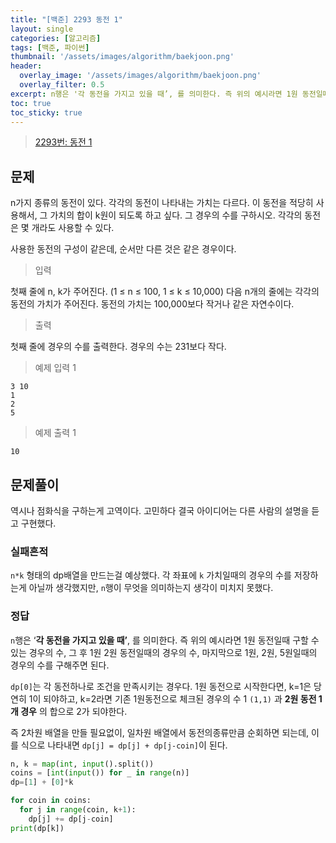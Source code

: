 ```yaml
---
title: "[백준] 2293 동전 1"
layout: single
categories: [알고리즘]
tags: [백준, 파이썬]
thumbnail: '/assets/images/algorithm/baekjoon.png'
header:
  overlay_image: '/assets/images/algorithm/baekjoon.png'
  overlay_filter: 0.5
excerpt: n행은 '각 동전을 가지고 있을 때’, 를 의미한다. 즉 위의 예시라면 1원 동전일때 구할 수 있는 경우의 수, 그 후 1원 2원 동전일때의 경우의 수, 마지막으로 1원, 2원, 5원일때의 경우의 수를 구해주면 된다.
toc: true
toc_sticky: true
---
```


>[2293번: 동전 1](https://www.acmicpc.net/problem/2293)
>

## 문제

n가지 종류의 동전이 있다. 각각의 동전이 나타내는 가치는 다르다. 이 동전을 적당히 사용해서, 그 가치의 합이 k원이 되도록 하고 싶다. 그 경우의 수를 구하시오. 각각의 동전은 몇 개라도 사용할 수 있다.

사용한 동전의 구성이 같은데, 순서만 다른 것은 같은 경우이다.

> 입력

첫째 줄에 n, k가 주어진다. (1 ≤ n ≤ 100, 1 ≤ k ≤ 10,000) 다음 n개의 줄에는 각각의 동전의 가치가 주어진다. 동전의 가치는 100,000보다 작거나 같은 자연수이다.

> 출력

첫째 줄에 경우의 수를 출력한다. 경우의 수는 231보다 작다.

> 예제 입력 1

```
3 10
1
2
5
```

> 예제 출력 1

```
10
```

## 문제풀이

역시나 점화식을 구하는게 고역이다. 고민하다 결국 아이디어는 다른 사람의 설명을 듣고 구현했다. 

### 실패흔적

`n*k` 형태의 dp배열을 만드는걸 예상했다. 각 좌표에  `k` 가치일때의 경우의 수를 저장하는게 아닐까 생각했지만, `n`행이 무엇을 의미하는지 생각이 미치지 못했다.

### 정답

`n`행은 ‘**각 동전을 가지고 있을 때’**, 를 의미한다. 즉 위의 예시라면 1원 동전일때 구할 수 있는 경우의 수, 그 후 1원 2원 동전일때의 경우의 수, 마지막으로 1원, 2원, 5원일때의 경우의 수를 구해주면 된다.

`dp[0]`는 각 동전하나로 조건을 만족시키는 경우다. 1원 동전으로 시작한다면, k=1은 당연히 1이 되야하고, k=2라면 기존 1원동전으로 체크된 경우의 수 1 `(1,1)` 과 **2원 동전 1개 경우** 의 합으로 2가 되야한다.

즉 2차원 배열을 만들 필요없이, 일차원 배열에서 동전의종류만큼 순회하면 되는데, 이를 식으로 나타내면 `dp[j] = dp[j] + dp[j-coin]`이 된다. 

```python
n, k = map(int, input().split())
coins = [int(input()) for _ in range(n)]
dp=[1] + [0]*k

for coin in coins:
  for j in range(coin, k+1):
    dp[j] += dp[j-coin]
print(dp[k])
```